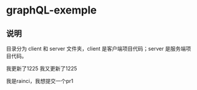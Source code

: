 # graphQL-exemple


## 说明
目录分为 client 和 server 文件夹，client 是客户端项目代码；server 是服务端项目代码。

我更新了1225
我又更新了1225

我是rainci，我想提交一个pr1

